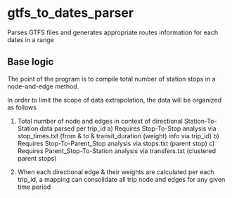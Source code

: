 # gtfs_to_dates_parser
Parses GTFS files and generates appropriate routes information for each dates in a range


## Base logic
The point of the program is to compile total number of station stops in a node-and-edge method.

In order to limit the scope of data extrapolation, the data will be organized as follows


1) Total number of node and edges in context of directional Station-To-Station data parsed per trip_id
    a) Requires Stop-To-Stop analysis via stop_times.txt (from & to & transit_duration (weight) info via trip_id)
    b) Requires Stop-To-Parent_Stop analysis via stops.txt (parent stop)
    c) Requires Parent_Stop-To-Station analysis via transfers.txt (clustered parent stops)

2) When each directional edge & their weights are calculated per each trip_id, a mapping can consolidate all trip node and edges for any given time period